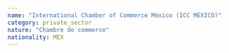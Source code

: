```yaml
---
name: "International Chamber of Commerce México (ICC MÉXICO)"
category: private_sector
nature: "Chambre de commerce"
nationality: MEX
---
```

    